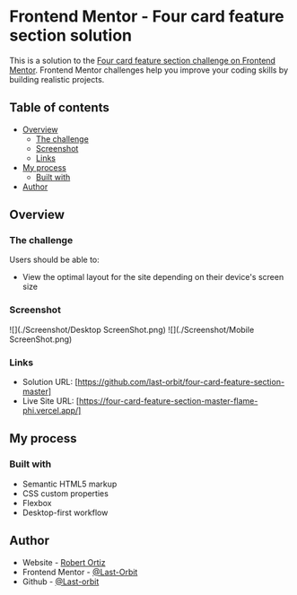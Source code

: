 # Frontend Mentor - Four card feature section solution

This is a solution to the [Four card feature section challenge on Frontend Mentor](https://www.frontendmentor.io/challenges/four-card-feature-section-weK1eFYK). Frontend Mentor challenges help you improve your coding skills by building realistic projects. 

## Table of contents

- [Overview](#overview)
  - [The challenge](#the-challenge)
  - [Screenshot](#screenshot)
  - [Links](#links)
- [My process](#my-process)
  - [Built with](#built-with)
- [Author](#author)

## Overview

### The challenge

Users should be able to:

- View the optimal layout for the site depending on their device's screen size

### Screenshot

![](./Screenshot/Desktop ScreenShot.png)
![](./Screenshot/Mobile ScreenShot.png)

### Links

- Solution URL: [https://github.com/last-orbit/four-card-feature-section-master]
- Live Site URL: [https://four-card-feature-section-master-flame-phi.vercel.app/]

## My process

### Built with

- Semantic HTML5 markup
- CSS custom properties
- Flexbox
- Desktop-first workflow

## Author

- Website - [Robert Ortiz](https://portfolio-website-eight-woad.vercel.app/)
- Frontend Mentor - [@Last-Orbit](https://www.frontendmentor.io/profile/last-orbit)
- Github - [@Last-orbit](https://github.com/last-orbit)

